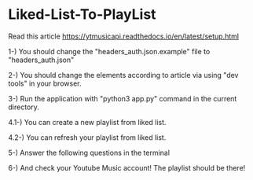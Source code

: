 # Liked-List-To-PlayList

Read this article https://ytmusicapi.readthedocs.io/en/latest/setup.html

1-) You should change the "headers_auth.json.example" file to "headers_auth.json"

2-) You should change the elements according to article via using "dev tools" in your browser.

3-) Run the application with "python3 app.py" command in the current directory.

4.1-) You can create a new playlist from liked list.

4.2-) You can refresh your playlist from liked list.

5-) Answer the following questions in the terminal

6-) And check your Youtube Music account! The playlist should be there!
